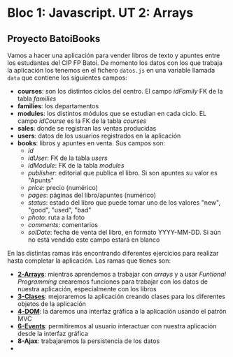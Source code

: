 # Bloc 1: Javascript. UT 2: Arrays
## Proyecto BatoiBooks
Vamos a hacer una aplicación para vender libros de texto y apuntes entre los estudantes del CIP FP Batoi. De momento los datos con los que trabaja la aplicación los tenemos en el fichero `datos.js` en una variable llamada `data` que contiene los siguientes campos:
- **courses**: son los distintos ciclos del centro. El campo _idFamily_ FK de la tabla _families_
- **families**: los departamentos
- **modules**: los distintos módulos que se estudian en cada ciclo. EL campo _idCourse_ es la FK de la tabla _courses_
- **sales**: donde se registran las ventas producidas
- **users**: datos de los usuarios registrados en la aplicación
- **books**: libros y apuntes en venta. Sus campos son:
  - _id_
  - _idUser_: FK de la tabla _users_
  - _idModule_: FK de la tabla _modules_
  - _publisher_: editorial que publica el libro. Si son apuntes su valor es "Apunts"
  - _price_: precio (numérico)
  - _pages_: páginas del libro/apuntes (numérico)
  - _status_: estado del libro que puede tomar uno de los valores "new", "good", "used", "bad"
  - _photo_: ruta a la foto
  - _comments_: comentarios
  - _solDate_: fecha de venta del libro, en formato YYYY-MM-DD. Si aún no está vendido este campo estará en blanco

En las distintas ramas irás encontrando diferentes ejercicios para realizar hasta completar la aplicación. Las ramas que tienes son:
- [**2-Arrays**](./enunciados/2-Arrays.md): mientras aprendemos a trabajar con _arrays_  y a usar _Funtional Programming_ crearemos funciones para trabajar con los datos de nuestra aplicación, especialmente con los libros
- [**3-Clases**](./enunciados/3-Clases.md): mejoraremos la aplicación creando clases para los diferentes objetos de la aplicación
- [**4-DOM**](./enunciados/4-DOM.md): la daremos una interfaz gráfica a la aplicación usando el patrón MVC
- [**6-Events**](./enunciados/6-Events.md): permitiremos al usuario interactuar con nuestra aplicación desde la interfaz gráfica
- **8-Ajax**: trabajaremos la persistencia de los datos
- 